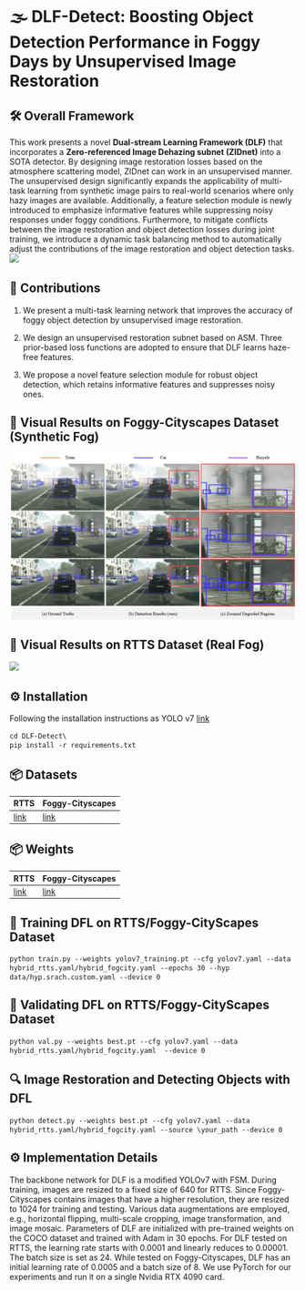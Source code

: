 # 🌫️ DLF-Detect: Boosting  Object Detection Performance in Foggy Days by Unsupervised Image Restoration
## 🛠️ Overall Framework
This work presents a novel **Dual-stream Learning Framework (DLF)** that incorporates a **Zero-referenced Image Dehazing subnet (ZIDnet)** into a SOTA detector. By designing image restoration losses based on the atmosphere scattering model, ZIDnet can work in an unsupervised manner. The unsupervised design significantly expands the applicability of multi-task learning from synthetic image pairs to real-world scenarios where only hazy images are available. Additionally, a feature selection module is newly introduced to emphasize informative features while suppressing noisy responses under foggy conditions. Furthermore, to mitigate conflicts between the image restoration and object detection losses during joint training, we introduce a dynamic task balancing method to automatically adjust the contributions of the image restoration and object detection tasks.
![](https://raw.githubusercontent.com/Newj596/DLF-Detect/main/ovf2.png)
## 🧠 Contributions
1) We present a multi-task learning network that improves the accuracy of foggy object detection by unsupervised image restoration.

2) We design an unsupervised restoration subnet based on ASM. Three prior-based loss functions are adopted to ensure that DLF learns haze-free features.

3) We propose a novel feature selection module for robust object detection, which retains informative features and suppresses noisy ones.

## 🌁 Visual Results on Foggy-Cityscapes Dataset (Synthetic Fog)
![](https://raw.githubusercontent.com/Newj596/DLF-Detect/main/fogcity.png)
## 🌙 Visual Results on RTTS Dataset (Real Fog)
![](https://raw.githubusercontent.com/Newj596/DLF-Detect/main/rtts.png)

## ⚙️ Installation
Following the installation instructions as YOLO v7 [link](https://github.com/WongKinYiu/yolov7) 
```
cd DLF-Detect\
pip install -r requirements.txt
```
## 📦 Datasets

| RTTS      | Foggy-Cityscapes      |
|------------|------------|
| [link](https://pan.baidu.com/s/1IYkX2B31rSkji55-12TZVg?pwd=yba2) | [link](https://pan.baidu.com/s/1yXBVsci0IVGf78p6mA7Rlw?pwd=a56q) |

## 📦 Weights

| RTTS      | Foggy-Cityscapes      |
|------------|------------|
| [link](https://pan.baidu.com/s/1vB4A07L45sEcGuV5-GDQGA?pwd=s3wx) | [link](https://pan.baidu.com/s/1vry4VtzvK1ec82IpmteYjQ?pwd=6ebg) |

## 🚀 Training DFL on RTTS/Foggy-CityScapes Dataset
```
python train.py --weights yolov7_training.pt --cfg yolov7.yaml --data hybrid_rtts.yaml/hybrid_fogcity.yaml --epochs 30 --hyp data/hyp.srach.custom.yaml --device 0
```

## 🎯 Validating DFL on RTTS/Foggy-CityScapes Dataset
```
python val.py --weights best.pt --cfg yolov7.yaml --data hybrid_rtts.yaml/hybrid_fogcity.yaml  --device 0
```

## 🔍 Image Restoration and Detecting Objects with DFL
```
python detect.py --weights best.pt --cfg yolov7.yaml --data hybrid_rtts.yaml/hybrid_fogcity.yaml --source \your_path --device 0 
```

## ⚙️ Implementation Details
The backbone network for DLF is a modified YOLOv7 with FSM. During training, images are resized to a fixed size of 640 for RTTS. Since Foggy-Cityscapes contains images that have a higher resolution, they are resized to 1024 for training and testing. Various data augmentations are employed, e.g., horizontal flipping, multi-scale cropping, image transformation, and image mosaic. Parameters of DLF are initialized with pre-trained weights on the COCO dataset and trained with Adam in 30 epochs. For DLF tested on RTTS, the learning rate starts with 0.0001 and linearly reduces to 0.00001. The batch size is set as 24. While tested on Foggy-Cityscapes, DLF has an initial learning rate of 0.0005 and a batch size of 8. We use PyTorch for our experiments and run it on a single Nvidia RTX 4090 card.
